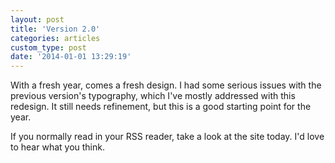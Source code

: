 ```yaml
---
layout: post
title: 'Version 2.0'
categories: articles
custom_type: post
date: '2014-01-01 13:29:19'
---
```

With a fresh year, comes a fresh design. I had some serious issues with the previous version's typography, which I've mostly addressed with this redesign. It still needs refinement, but this is a good starting point for the year.

If you normally read in your RSS reader, take a look at the site today. I'd love to hear what you think.